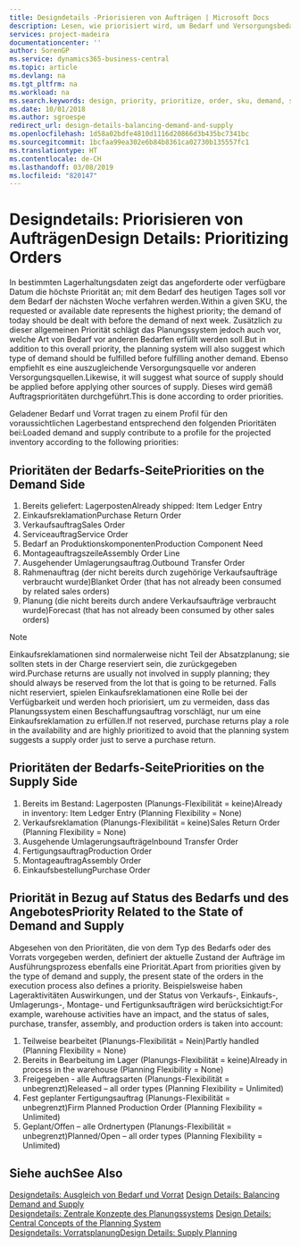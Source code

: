 ```yaml
---
title: Designdetails -Priorisieren von Aufträgen | Microsoft Docs
description: Lesen, wie priorisiert wird, um Bedarf und Versorgungsbedarf zu erfüllen.
services: project-madeira
documentationcenter: ''
author: SorenGP
ms.service: dynamics365-business-central
ms.topic: article
ms.devlang: na
ms.tgt_pltfrm: na
ms.workload: na
ms.search.keywords: design, priority, prioritize, order, sku, demand, supply
ms.date: 10/01/2018
ms.author: sgroespe
redirect_url: design-details-balancing-demand-and-supply
ms.openlocfilehash: 1d58a02bdfe4810d1116d20866d3b435bc7341bc
ms.sourcegitcommit: 1bcfaa99ea302e6b84b8361ca02730b135557fc1
ms.translationtype: HT
ms.contentlocale: de-CH
ms.lasthandoff: 03/08/2019
ms.locfileid: "820147"
---
```

# <a name="design-details-prioritizing-orders"></a><span data-ttu-id="f7a67-103">Designdetails: Priorisieren von Aufträgen</span><span class="sxs-lookup"><span data-stu-id="f7a67-103">Design Details: Prioritizing Orders</span></span>
<span data-ttu-id="f7a67-104">In bestimmten Lagerhaltungsdaten zeigt das angeforderte oder verfügbare Datum die höchste Priorität an; mit dem Bedarf des heutigen Tages soll vor dem Bedarf der nächsten Woche verfahren werden.</span><span class="sxs-lookup"><span data-stu-id="f7a67-104">Within a given SKU, the requested or available date represents the highest priority; the demand of today should be dealt with before the demand of next week.</span></span> <span data-ttu-id="f7a67-105">Zusätzlich zu dieser allgemeinen Priorität schlägt das Planungssystem jedoch auch vor, welche Art von Bedarf vor anderen Bedarfen erfüllt werden soll.</span><span class="sxs-lookup"><span data-stu-id="f7a67-105">But in addition to this overall priority, the planning system will also suggest which type of demand should be fulfilled before fulfilling another demand.</span></span> <span data-ttu-id="f7a67-106">Ebenso empfiehlt es eine auszugleichende Versorgungsquelle vor anderen Versorgungsquellen.</span><span class="sxs-lookup"><span data-stu-id="f7a67-106">Likewise, it will suggest what source of supply should be applied before applying other sources of supply.</span></span> <span data-ttu-id="f7a67-107">Dieses wird gemäß Auftragsprioritäten durchgeführt.</span><span class="sxs-lookup"><span data-stu-id="f7a67-107">This is done according to order priorities.</span></span>  

<span data-ttu-id="f7a67-108">Geladener Bedarf und Vorrat tragen zu einem Profil für den voraussichtlichen Lagerbestand entsprechend den folgenden Prioritäten bei:</span><span class="sxs-lookup"><span data-stu-id="f7a67-108">Loaded demand and supply contribute to a profile for the projected inventory according to the following priorities:</span></span>  

## <a name="priorities-on-the-demand-side"></a><span data-ttu-id="f7a67-109">Prioritäten der Bedarfs-Seite</span><span class="sxs-lookup"><span data-stu-id="f7a67-109">Priorities on the Demand Side</span></span>  
1. <span data-ttu-id="f7a67-110">Bereits geliefert: Lagerposten</span><span class="sxs-lookup"><span data-stu-id="f7a67-110">Already shipped: Item Ledger Entry</span></span>  
2. <span data-ttu-id="f7a67-111">Einkaufsreklamation</span><span class="sxs-lookup"><span data-stu-id="f7a67-111">Purchase Return Order</span></span>  
3. <span data-ttu-id="f7a67-112">Verkaufsauftrag</span><span class="sxs-lookup"><span data-stu-id="f7a67-112">Sales Order</span></span>  
4. <span data-ttu-id="f7a67-113">Serviceauftrag</span><span class="sxs-lookup"><span data-stu-id="f7a67-113">Service Order</span></span>  
5. <span data-ttu-id="f7a67-114">Bedarf an Produktionskomponenten</span><span class="sxs-lookup"><span data-stu-id="f7a67-114">Production Component Need</span></span>  
6. <span data-ttu-id="f7a67-115">Montageauftragszeile</span><span class="sxs-lookup"><span data-stu-id="f7a67-115">Assembly Order Line</span></span>  
7. <span data-ttu-id="f7a67-116">Ausgehender Umlagerungsauftrag.</span><span class="sxs-lookup"><span data-stu-id="f7a67-116">Outbound Transfer Order</span></span>  
8. <span data-ttu-id="f7a67-117">Rahmenauftrag (der nicht bereits durch zugehörige Verkaufsaufträge verbraucht wurde)</span><span class="sxs-lookup"><span data-stu-id="f7a67-117">Blanket Order (that has not already been consumed by related sales orders)</span></span>  
9. <span data-ttu-id="f7a67-118">Planung (die nicht bereits durch andere Verkaufsaufträge verbraucht wurde)</span><span class="sxs-lookup"><span data-stu-id="f7a67-118">Forecast (that has not already been consumed by other sales orders)</span></span>  

> [!NOTE]  
>  <span data-ttu-id="f7a67-119">Einkaufsreklamationen sind normalerweise nicht Teil der Absatzplanung; sie sollten stets in der Charge reserviert sein, die zurückgegeben wird.</span><span class="sxs-lookup"><span data-stu-id="f7a67-119">Purchase returns are usually not involved in supply planning; they should always be reserved from the lot that is going to be returned.</span></span> <span data-ttu-id="f7a67-120">Falls nicht reserviert, spielen Einkaufsreklamationen eine Rolle bei der Verfügbarkeit und werden hoch priorisiert, um zu vermeiden, dass das Planungssystem einen Beschaffungsauftrag vorschlägt, nur um eine Einkaufsreklamation zu erfüllen.</span><span class="sxs-lookup"><span data-stu-id="f7a67-120">If not reserved, purchase returns play a role in the availability and are highly prioritized to avoid that the planning system suggests a supply order just to serve a purchase return.</span></span>  

## <a name="priorities-on-the-supply-side"></a><span data-ttu-id="f7a67-121">Prioritäten der Bedarfs-Seite</span><span class="sxs-lookup"><span data-stu-id="f7a67-121">Priorities on the Supply Side</span></span>  
1. <span data-ttu-id="f7a67-122">Bereits im Bestand: Lagerposten (Planungs-Flexibilität = keine)</span><span class="sxs-lookup"><span data-stu-id="f7a67-122">Already in inventory: Item Ledger Entry (Planning Flexibility = None)</span></span>  
2. <span data-ttu-id="f7a67-123">Verkaufsreklamation (Planungs-Flexibilität = keine)</span><span class="sxs-lookup"><span data-stu-id="f7a67-123">Sales Return Order (Planning Flexibility = None)</span></span>  
3. <span data-ttu-id="f7a67-124">Ausgehende Umlagerungsaufträge</span><span class="sxs-lookup"><span data-stu-id="f7a67-124">Inbound Transfer Order</span></span>  
4. <span data-ttu-id="f7a67-125">Fertigungsauftrag</span><span class="sxs-lookup"><span data-stu-id="f7a67-125">Production Order</span></span>  
5. <span data-ttu-id="f7a67-126">Montageauftrag</span><span class="sxs-lookup"><span data-stu-id="f7a67-126">Assembly Order</span></span>  
6. <span data-ttu-id="f7a67-127">Einkaufsbestellung</span><span class="sxs-lookup"><span data-stu-id="f7a67-127">Purchase Order</span></span>  

## <a name="priority-related-to-the-state-of-demand-and-supply"></a><span data-ttu-id="f7a67-128">Priorität in Bezug auf Status des Bedarfs und des Angebotes</span><span class="sxs-lookup"><span data-stu-id="f7a67-128">Priority Related to the State of Demand and Supply</span></span>  
<span data-ttu-id="f7a67-129">Abgesehen von den Prioritäten, die von dem Typ des Bedarfs oder des Vorrats vorgegeben werden, definiert der aktuelle Zustand der Aufträge im Ausführungsprozess ebenfalls eine Priorität.</span><span class="sxs-lookup"><span data-stu-id="f7a67-129">Apart from priorities given by the type of demand and supply, the present state of the orders in the execution process also defines a priority.</span></span> <span data-ttu-id="f7a67-130">Beispielsweise haben Lageraktivitäten Auswirkungen, und der Status von Verkaufs-, Einkaufs-, Umlagerungs-, Montage- und Fertigunksaufträgen wird berücksichtigt:</span><span class="sxs-lookup"><span data-stu-id="f7a67-130">For example, warehouse activities have an impact, and the status of sales, purchase, transfer, assembly, and production orders is taken into account:</span></span>  

1. <span data-ttu-id="f7a67-131">Teilweise bearbeitet (Planungs-Flexibilität = Nein)</span><span class="sxs-lookup"><span data-stu-id="f7a67-131">Partly handled (Planning Flexibility = None)</span></span>  
2. <span data-ttu-id="f7a67-132">Bereits in Bearbeitung im Lager (Planungs-Flexibilität = keine)</span><span class="sxs-lookup"><span data-stu-id="f7a67-132">Already in process in the warehouse (Planning Flexibility = None)</span></span>  
3. <span data-ttu-id="f7a67-133">Freigegeben - alle Auftragsarten (Planungs-Flexibilität = unbegrenzt)</span><span class="sxs-lookup"><span data-stu-id="f7a67-133">Released – all order types (Planning Flexibility = Unlimited)</span></span>  
4. <span data-ttu-id="f7a67-134">Fest geplanter Fertigungsauftrag (Planungs-Flexibilität = unbegrenzt)</span><span class="sxs-lookup"><span data-stu-id="f7a67-134">Firm Planned Production Order (Planning Flexibility = Unlimited)</span></span>  
5. <span data-ttu-id="f7a67-135">Geplant/Offen – alle Ordnertypen (Planungs-Flexibilität = unbegrenzt)</span><span class="sxs-lookup"><span data-stu-id="f7a67-135">Planned/Open – all order types (Planning Flexibility = Unlimited)</span></span>  

## <a name="see-also"></a><span data-ttu-id="f7a67-136">Siehe auch</span><span class="sxs-lookup"><span data-stu-id="f7a67-136">See Also</span></span>  
<span data-ttu-id="f7a67-137">[Designdetails: Ausgleich von Bedarf und Vorrat](design-details-balancing-demand-and-supply.md) </span><span class="sxs-lookup"><span data-stu-id="f7a67-137">[Design Details: Balancing Demand and Supply](design-details-balancing-demand-and-supply.md) </span></span>  
<span data-ttu-id="f7a67-138">[Designdetails: Zentrale Konzepte des Planungssystems](design-details-central-concepts-of-the-planning-system.md) </span><span class="sxs-lookup"><span data-stu-id="f7a67-138">[Design Details: Central Concepts of the Planning System](design-details-central-concepts-of-the-planning-system.md) </span></span>  
[<span data-ttu-id="f7a67-139">Designdetails: Vorratsplanung</span><span class="sxs-lookup"><span data-stu-id="f7a67-139">Design Details: Supply Planning</span></span>](design-details-supply-planning.md)
